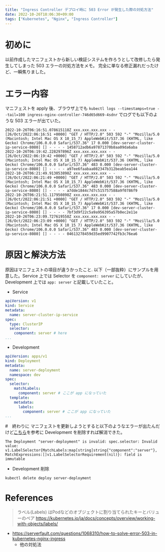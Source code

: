 ```yaml
---
title: "Ingress Controller デプロイ時に 503 Error が発生した際の対処方法"
date: 2022-10-26T18:06:30+09:00
tags: ["Kubernetes", "Nginx", "Ingress Controller"]
---
```


# 初めに
以前作成したマニフェストから新しい検証システムを作ろうとして改修したら発生してしまった 503 エラーの対処方法をメモ。
完全に単なる修正漏れだったけど、一瞬焦りました。

# エラー内容
マニフェストを apply 後、ブラウザ上でも `kubectl logs --timestamps=true --tail=100 ingress-nginx-controller-746d65d669-4sdnr` でログでも以下のような 503 エラーが出ていた。

```
2022-10-26T06:16:51.078615118Z xxx.xxx.xxx.xxx - - [26/Oct/2022:06:16:51 +0000] "GET / HTTP/2.0" 503 592 "-" "Mozilla/5.0 (Macintosh; Intel Mac OS X 10_15_7) AppleWebKit/537.36 (KHTML, like Gecko) Chrome/106.0.0.0 Safari/537.36" 17 0.000 [dev-server-cluster-ip-service-8080] [] - - - - 1458712adb6a97871370b8aa09da6aba
2022-10-26T06:19:42.228297896Z xxx.xxx.xxx.xxx - - [26/Oct/2022:06:19:42 +0000] "GET / HTTP/2.0" 503 592 "-" "Mozilla/5.0 (Macintosh; Intel Mac OS X 10_15_7) AppleWebKit/537.36 (KHTML, like Gecko) Chrome/106.0.0.0 Safari/537.36" 483 0.000 [dev-server-cluster-ip-service-8080] [] - - - - a97ee6faabaa082347b312beab5ea144
2022-10-26T06:21:49.913053898Z xxx.xxx.xxx.xxx - - [26/Oct/2022:06:21:49 +0000] "GET / HTTP/2.0" 503 592 "-" "Mozilla/5.0 (Macintosh; Intel Mac OS X 10_15_7) AppleWebKit/537.36 (KHTML, like Gecko) Chrome/106.0.0.0 Safari/537.36" 483 0.000 [dev-server-cluster-ip-service-8080] [] - - - - a7dde1844c7d7c515757588a9f0786f9
2022-10-26T06:21:51.117950898Z xxx.xxx.xxx.xxx - - [26/Oct/2022:06:21:51 +0000] "GET / HTTP/2.0" 503 592 "-" "Mozilla/5.0 (Macintosh; Intel Mac OS X 10_15_7) AppleWebKit/537.36 (KHTML, like Gecko) Chrome/106.0.0.0 Safari/537.36" 17 0.000 [dev-server-cluster-ip-service-8080] [] - - - - 7bf3d9f22c5a9a956395a57b0ec2e11e
2022-10-26T06:23:09.727619558Z xxx.xxx.xxx.xxx - - [26/Oct/2022:06:23:09 +0000] "GET / HTTP/2.0" 503 592 "-" "Mozilla/5.0 (Macintosh; Intel Mac OS X 10_15_7) AppleWebKit/537.36 (KHTML, like Gecko) Chrome/106.0.0.0 Safari/537.36" 483 0.000 [dev-server-cluster-ip-service-8080] [] - - - - 04613278459d35ed9907742fb3c76ea6
```

# 原因と解決方法
原因はマニフェストの項目が違うかったこと. 以下（一部抜粋）にサンプルを用意した。Service 上では Selector を `component: server` にしていたが、Development 上では `app: server` と記載していたこと。

- Service
```yaml
apiVersion: v1
kind: Service
metadata:
  name: server-cluster-ip-service
spec:
  type: ClusterIP
  selector:
    component: server # here
...
```
- Development
```yaml
apiVersion: apps/v1
kind: Deployment
metadata:
  name: server-deployment
  namespace: dev
spec:
  selector:
    matchLabels:
      component: server # ここが app になっていた
  template:
    metadata:
      labels:
        component: server # ここが app になっていた
...
```

#　終わりに
マニフェストを更新しようとすると以下のようなエラーが出たんだけど[こちら](https://shunyaueta.com/posts/2021-12-02/)を参考に Development を削除すれば解消できた。
```
The Deployment "server-deployment" is invalid: spec.selector: Invalid value: v1.LabelSelector{MatchLabels:map[string]string{"component":"server"}, MatchExpressions:[]v1.LabelSelectorRequirement(nil)}: field is immutable
```

- Development 削除
```
kubectl delete deploy server-deployment
```


# References
> ラベル(Labels) はPodなどのオブジェクトに割り当てられたキーとバリューのペア
> https://kubernetes.io/ja/docs/concepts/overview/working-with-objects/labels/

- https://serverfault.com/questions/1068310/how-to-solve-error-503-in-kubernetes-nginx-ingress
  - 他の対処法
